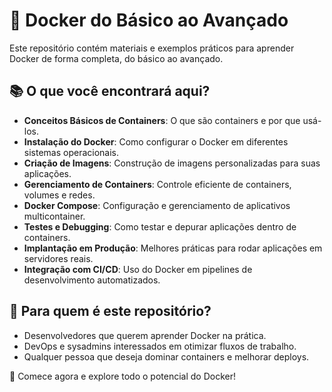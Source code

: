 # 🚀 Docker do Básico ao Avançado  

Este repositório contém materiais e exemplos práticos para aprender Docker de forma completa, do básico ao avançado.  

## 📚 O que você encontrará aqui?  

- **Conceitos Básicos de Containers**: O que são containers e por que usá-los.  
- **Instalação do Docker**: Como configurar o Docker em diferentes sistemas operacionais.  
- **Criação de Imagens**: Construção de imagens personalizadas para suas aplicações.  
- **Gerenciamento de Containers**: Controle eficiente de containers, volumes e redes.  
- **Docker Compose**: Configuração e gerenciamento de aplicativos multicontainer.  
- **Testes e Debugging**: Como testar e depurar aplicações dentro de containers.  
- **Implantação em Produção**: Melhores práticas para rodar aplicações em servidores reais.  
- **Integração com CI/CD**: Uso do Docker em pipelines de desenvolvimento automatizados.  

## 🎯 Para quem é este repositório?  

- Desenvolvedores que querem aprender Docker na prática.  
- DevOps e sysadmins interessados em otimizar fluxos de trabalho.  
- Qualquer pessoa que deseja dominar containers e melhorar deploys.  

🚢 Comece agora e explore todo o potencial do Docker!  
